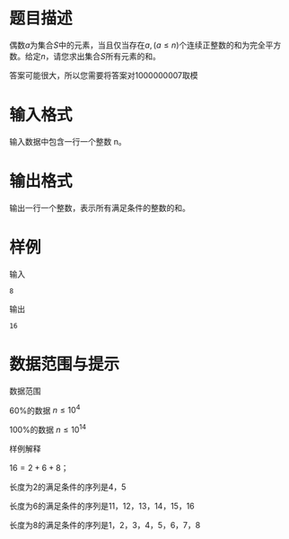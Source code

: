 
# 题目描述

偶数$a$为集合$S$中的元素，当且仅当存在$a,(a\leq n)$个连续正整数的和为完全平方数。给定$n$，请您求出集合$S$所有元素的和。

答案可能很大，所以您需要将答案对$1000000007$取模

# 输入格式

输入数据中包含一行一个整数 n。

# 输出格式

输出一行一个整数，表示所有满足条件的整数的和。

# 样例

输入
```
8
```
输出
```
16
```

# 数据范围与提示

数据范围

60%的数据 $n\leq 10^4$

100%的数据 $n\leq 10^{14}$

样例解释

$16=2+6+8$；

长度为2的满足条件的序列是4，5

长度为6的满足条件的序列是11，12，13，14，15，16

长度为8的满足条件的序列是1，2，3，4，5，6，7，8

